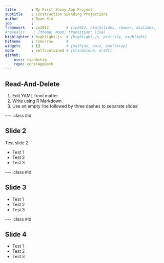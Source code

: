 ```yaml
---
title       : My First Shiny App Project
subtitle    : Construction Spending Projections
author      : Ryan Kim
job         : 
framework   : io2012        # {io2012, html5slides, shower, dzslides, ...}
#revealjs    : {theme: moon, transition: line}
highlighter : highlight.js  # {highlight.js, prettify, highlight}
hitheme     : tomorrow      # 
widgets     : []            # {mathjax, quiz, bootstrap}
mode        : selfcontained # {standalone, draft}
github:
    user: ryanhnkim
    repo: constAppDeck
---
```


## Read-And-Delete

1. Edit YAML front matter
2. Write using R Markdown
3. Use an empty line followed by three dashes to separate slides!

--- .class #id 

## Slide 2

Test slide 2

* Test 1
* Test 2
* Test 3

--- .class #id 

## Slide 3
* Test 1
* Test 2
* Test 3

--- .class #id 

## Slide 4
* Test 1
* Test 2
* Test 3

